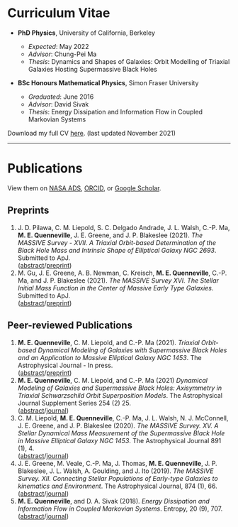 # Curriculum Vitae

- **PhD Physics**, University of California, Berkeley
  - *Expected*: May 2022
  - *Advisor*: Chung-Pei Ma  
  - *Thesis*: Dynamics and Shapes of Galaxies: Orbit Modelling of Triaxial Galaxies Hosting Supermassive Black Holes

- **BSc Honours Mathematical Physics**, Simon Fraser University
  - *Graduated*: June 2016
  - *Advisor*: David Sivak  
  - *Thesis*: Energy Dissipation and Information Flow in Coupled Markovian Systems

Download my full CV [here](assets/CV.pdf). (last updated November 2021)

***

# Publications

View them on [NASA ADS](https://ui.adsabs.harvard.edu/public-libraries/G3ch5VmKRPa05UiaCJPE_g), [ORCID](https://orcid.org/0000-0002-6148-5481), or [Google Scholar](https://scholar.google.com/citations?user=w9F3FjMAAAAJ&hl=en).

## Preprints
1. J. D. Pilawa, C. M. Liepold, S. C. Delgado Andrade, J. L. Walsh, C.-P. Ma, **M. E. Quenneville**, J. E. Greene, and J. P. Blakeslee (2021). *The MASSIVE Survey - XVII. A Triaxial Orbit-based Determination of the Black Hole Mass and Intrinsic Shape of Elliptical Galaxy NGC 2693*. Submitted to ApJ.  
([abstract](https://ui.adsabs.harvard.edu/abs/2021arXiv211113699P/abstract)/[preprint](https://arxiv.org/abs/2111.13699))
2. M. Gu, J. E. Greene, A. B. Newman, C. Kreisch, **M. E. Quenneville**, C.-P. Ma, and J. P. Blakeslee (2021). *The MASSIVE Survey XVI. The Stellar Initial Mass Function in the Center of Massive Early Type Galaxies*. Submitted to ApJ.  
([abstract](https://ui.adsabs.harvard.edu/abs/2021arXiv211011985G/abstract)/[preprint](https://arxiv.org/pdf/2110.11985.pdf))

## Peer-reviewed Publications
1. **M. E. Quenneville**, C. M. Liepold, and C.-P. Ma (2021). *Triaxial Orbit-based Dynamical Modeling of Galaxies with Supermassive Black Holes and an Application to Massive Elliptical Galaxy NGC 1453*. The Astrophysical Journal - In press.  
([abstract](https://ui.adsabs.harvard.edu/abs/2021arXiv211106904Q/abstract)/[preprint](https://arxiv.org/pdf/2111.06904.pdf))
2. **M. E. Quenneville**, C. M. Liepold, and C.-P. Ma (2021) *Dynamical Modeling of Galaxies and Supermassive Black Holes: Axisymmetry in Triaxial Schwarzschild Orbit Superposition Models*. The Astrophysical Journal Supplement Series 254 (2) 25.  
([abstract](https://ui.adsabs.harvard.edu/abs/2021ApJS..254...25Q/abstract)/[journal](https://iopscience.iop.org/article/10.3847/1538-4365/abe6a0))
3. C. M. Liepold, **M. E. Quenneville**, C.-P. Ma, J. L. Walsh, N. J. McConnell, J. E. Greene, and J. P. Blakeslee (2020). *The MASSIVE Survey. XV. A Stellar Dynamical Mass Measurement of the Supermassive Black Hole in Massive Elliptical Galaxy NGC 1453*. The Astrophysical Journal 891 (1), 4.  
([abstract](https://ui.adsabs.harvard.edu/abs/2020ApJ...891....4L/abstract)/[journal](https://iopscience.iop.org/article/10.3847/1538-4357/ab6f71))
4. J. E. Greene, M. Veale, C.-P. Ma, J. Thomas, **M. E. Quenneville**, J. P. Blakeslee, J. L. Walsh, A. Goulding, and J. Ito (2019). *The MASSIVE Survey. XII. Connecting Stellar Populations of Early-type Galaxies to kinematics and Environment*. The Astrophysical Journal, 874 (1), 66.  
([abstract](https://ui.adsabs.harvard.edu/abs/2019ApJ...874...66G/abstract)/[journal](https://iopscience.iop.org/article/10.3847/1538-4357/ab01e3))
5. **M. E. Quenneville**, and D. A. Sivak (2018). *Energy Dissipation and Information Flow in Coupled Markovian Systems*. Entropy, 20 (9), 707.  
([abstract](https://ui.adsabs.harvard.edu/abs/2018Entrp..20..707Q/abstract)/[journal](https://www.mdpi.com/1099-4300/20/9/707/htm))